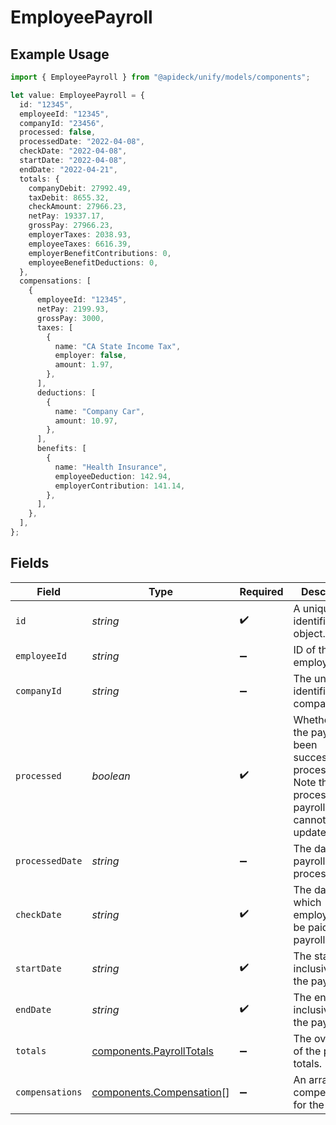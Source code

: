 # EmployeePayroll

## Example Usage

```typescript
import { EmployeePayroll } from "@apideck/unify/models/components";

let value: EmployeePayroll = {
  id: "12345",
  employeeId: "12345",
  companyId: "23456",
  processed: false,
  processedDate: "2022-04-08",
  checkDate: "2022-04-08",
  startDate: "2022-04-08",
  endDate: "2022-04-21",
  totals: {
    companyDebit: 27992.49,
    taxDebit: 8655.32,
    checkAmount: 27966.23,
    netPay: 19337.17,
    grossPay: 27966.23,
    employerTaxes: 2038.93,
    employeeTaxes: 6616.39,
    employerBenefitContributions: 0,
    employeeBenefitDeductions: 0,
  },
  compensations: [
    {
      employeeId: "12345",
      netPay: 2199.93,
      grossPay: 3000,
      taxes: [
        {
          name: "CA State Income Tax",
          employer: false,
          amount: 1.97,
        },
      ],
      deductions: [
        {
          name: "Company Car",
          amount: 10.97,
        },
      ],
      benefits: [
        {
          name: "Health Insurance",
          employeeDeduction: 142.94,
          employerContribution: 141.14,
        },
      ],
    },
  ],
};
```

## Fields

| Field                                                                                                       | Type                                                                                                        | Required                                                                                                    | Description                                                                                                 | Example                                                                                                     |
| ----------------------------------------------------------------------------------------------------------- | ----------------------------------------------------------------------------------------------------------- | ----------------------------------------------------------------------------------------------------------- | ----------------------------------------------------------------------------------------------------------- | ----------------------------------------------------------------------------------------------------------- |
| `id`                                                                                                        | *string*                                                                                                    | :heavy_check_mark:                                                                                          | A unique identifier for an object.                                                                          | 12345                                                                                                       |
| `employeeId`                                                                                                | *string*                                                                                                    | :heavy_minus_sign:                                                                                          | ID of the employee                                                                                          | 12345                                                                                                       |
| `companyId`                                                                                                 | *string*                                                                                                    | :heavy_minus_sign:                                                                                          | The unique identifier of the company.                                                                       | 23456                                                                                                       |
| `processed`                                                                                                 | *boolean*                                                                                                   | :heavy_check_mark:                                                                                          | Whether or not the payroll has been successfully processed. Note that processed payrolls cannot be updated. | false                                                                                                       |
| `processedDate`                                                                                             | *string*                                                                                                    | :heavy_minus_sign:                                                                                          | The date the payroll was processed.                                                                         | 2022-04-08                                                                                                  |
| `checkDate`                                                                                                 | *string*                                                                                                    | :heavy_check_mark:                                                                                          | The date on which employees will be paid for the payroll.                                                   | 2022-04-08                                                                                                  |
| `startDate`                                                                                                 | *string*                                                                                                    | :heavy_check_mark:                                                                                          | The start date, inclusive, of the pay period.                                                               | 2022-04-08                                                                                                  |
| `endDate`                                                                                                   | *string*                                                                                                    | :heavy_check_mark:                                                                                          | The end date, inclusive, of the pay period.                                                                 | 2022-04-21                                                                                                  |
| `totals`                                                                                                    | [components.PayrollTotals](../../models/components/payrolltotals.md)                                        | :heavy_minus_sign:                                                                                          | The overview of the payroll totals.                                                                         |                                                                                                             |
| `compensations`                                                                                             | [components.Compensation](../../models/components/compensation.md)[]                                        | :heavy_minus_sign:                                                                                          | An array of compensations for the payroll.                                                                  |                                                                                                             |